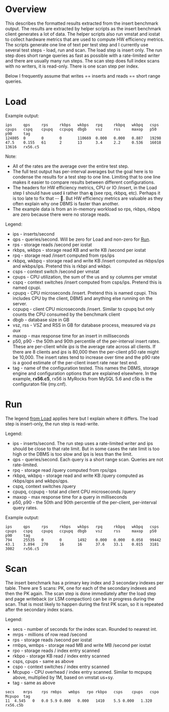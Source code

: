 # Overview

This describes the formatted results extracted from the insert benchmark output.
The results are extracted by helper scripts as the insert benchmark client generates a lot of data.
The helper scripts also run vmstat and iostat to collect hardware metrics that are used to compute HW efficiency metrics. 
The scripts generate one line of text per test step and I currently use several test steps - load, run and scan.
The load step is insert only. The run step does short range queries as fast as possible with a rate-limited writer and there are usually many run steps.
The scan step does full index scans with no writers, it is read-only. There is one scan step per index.

Below I frequently assume that writes == inserts and reads == short range queries.

# Load

Example output:
```
ips     qps     rps     rkbps   wkbps   rpq     rkbpq   wkbpq   csps    cpups   cspq    cpupq   ccpupq  dbgb    vsz     rss     maxop   p50     p90     tag
124805  0       0       0       110669  0.000   0.000   0.887   19298   47.5    0.155   61      2       13      3.4     2.2     0.536   16018   13616   rx56.c5
```

Note:
* All of the rates are the average over the entire test step.
* The full test output has per-interval averages but the goal here is to condense the results for a test step to one line.
  Limiting that to one line makes it easier to compare results between different configurations.
* The headers for HW efficiency metrics, CPU or IO /insert, in the Load step I should have used **i** rather than **q** 
  (see rpq, rkbpq, etc). Perhaps it is too late to fix that -- :clown_face:. But HW efficiency metrics are valuable as
  they often explain why one DBMS is faster than another.
* The example data is from an in-memory workload so rps, rkbps, rkbpq are zero because there were no storage reads.

Legend:
* ips - inserts/second
* qps - queries/second. Will be zero for Load and non-zero for [Run](master#Run).
* rps - storage reads /second per iostat
* rkbps, wkbps - storage read KB and write KB /second per iostat
* rpq - storage read /insert computed from rps/ips
* rkbpq, wkbpq - storage read and write KB /insert computed as rkbps/ips and wkbps/ips. Pretend this is rkbpi and wkbpi.
* csps - context switch /second per vmstat
* cpups - CPU utilization, the sum of the us and sy columns per vmstat
* cspq - context switches /insert computed from csps/ips. Pretend this is named cpupi.
* cpupq - CPU microseconds /insert. Pretend this is named cpupi. This includes CPU by the client, DBMS and anything else running on the server.
* ccpupq - client CPU microseconds /insert. Similar to cpupq but only counts the CPU consumed by the benchmark client
* dbgb - database size in GB
* vsz, rss - VSZ and RSS in GB for database process, measured via *ps aux*
* maxop - max response time for an insert in milliseconds
* p50, p90 - the 50th and 90th percentile of the per-interval insert rates. These are per-client while *ips* is the average rate across all clients. If there are 8 clients and *ips* is 80,000 then the per-client p50 rate might be 10,000. The insert rates tend to increase over time and the p90 rate is a good estimate of the per-client insert rate near test end.
* tag - name of the configuration tested. This names the DBMS, storage engine and configuration options that are 
  explained elsewhere. In the example, **rx56.c5**, rx56 is MyRocks from MySQL 5.6 and c5b is the configuraton file (my.cnf).

# Run

The legend [from Load](master#load) applies here but I explain where it differs. The load step is insert-only, the run step
is read-write.

Legend:
* ips - inserts/second. The run step uses a rate-limited writer and ips should be close to that rate limit. But in some
        cases the rate limit is too high or the DBMS is too slow and ips is less than the limit.
* qps - queries/second. Each query is a short range scan. Queries are not rate-limited.
* rpq - storage read /query computed from rps/qps
* rkbpq, wkbpq - storage read and write KB /query computed as rkbps/qps and wkbps/qps.
* cspq, context switches /query
* cpupq, ccpupq - total and client CPU microseconds /query
* maxop - max response time for a query in milliseconds
* p50, p90 - the 50th and 90th percentile of the per-client, per-interval query rates.

Example output:
```
ips     qps     rps     rkbps   wkbps   rpq     rkbpq   wkbpq   csps    cpups   cspq    cpupq   ccpupq  dbgb    vsz     rss     maxop   p50     p90     tag
794     25535   0       0       1492    0.000   0.000   0.058   99442   43.1    3.894   270     16      16      37.6    33.1    0.015   3181    3002    rx56.c5
```

# Scan

The insert benchmark has a primary key index and 3 secondary indexes per table. There are 5 scans: PK, one for each of the
secondary indexes and then the PK again. The scan step is done immediately after the load step and page writeback (or LSM
compaction) can be in progress during the scan. That is most likely to happen during the first PK scan, so it is repeated
after the secondary index scans.

Legend:
* secs - number of seconds for the index scan. Rounded to nearest int.
* mrps - millions of row read /second
* rps - storage reads /second per iostat
* rmbps, wmbps - storage read MB and write MB /second per iostat
* rpo - storage reads / index entry scanned
* rkbpo - storage KB read / index entry scanned
* csps, cpups - same as above
* cspo - context switches / index entry scanned
* Mcpupo - CPU overhead / index entry scanned. Similar to mcpupq above, multiplied by 1M, based on vmstat us+sy.
* tag - same as above

```
secs	mrps	rps	rmbps	wmbps	rpo	rkbpo	csps	cpups	cspo	Mcpupo	tag
11	4.545	0	0.0	5.9	0.000	0.000	1410	5.5	0.000	1.320	rx56.c5b
```

